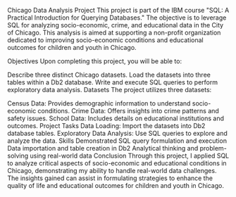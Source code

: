 Chicago Data Analysis Project
This project is part of the IBM course "SQL: A Practical Introduction for Querying Databases." The objective is to leverage SQL for analyzing socio-economic, crime, and educational data in the City of Chicago. This analysis is aimed at supporting a non-profit organization dedicated to improving socio-economic conditions and educational outcomes for children and youth in Chicago.

Objectives
Upon completing this project, you will be able to:

Describe three distinct Chicago datasets.
Load the datasets into three tables within a Db2 database.
Write and execute SQL queries to perform exploratory data analysis.
Datasets
The project utilizes three datasets:

Census Data: Provides demographic information to understand socio-economic conditions.
Crime Data: Offers insights into crime patterns and safety issues.
School Data: Includes details on educational institutions and outcomes.
Project Tasks
Data Loading: Import the datasets into Db2 database tables.
Exploratory Data Analysis: Use SQL queries to explore and analyze the data.
Skills Demonstrated
SQL query formulation and execution
Data importation and table creation in Db2
Analytical thinking and problem-solving using real-world data
Conclusion
Through this project, I applied SQL to analyze critical aspects of socio-economic and educational conditions in Chicago, demonstrating my ability to handle real-world data challenges. The insights gained can assist in formulating strategies to enhance the quality of life and educational outcomes for children and youth in Chicago.
